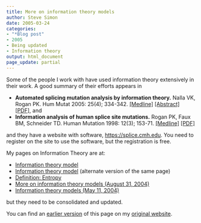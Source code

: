 ```yaml
---
title: More on information theory models
author: Steve Simon
date: 2005-03-24
categories:
- "*Blog post"
- 2005
- Being updated
- Information theory
output: html_document
page_update: partial
---
```

Some of the people I work with have used information theory extensively
in their work. A good summary of their efforts appears in

- **Automated splicing mutation analysis by information theory.**
Nalla VK, Rogan PK. Hum Mutat 2005: 25(4); 334-342.
[\[Medline\]](http://www.ncbi.nlm.nih.gov/entrez/query.fcgi?cmd=Retrieve&db=PubMed&list_uids=15776446&dopt=Abstract)
[\[Abstract\]](http://www3.interscience.wiley.com/cgi-bin/abstract/110431165/ABSTRACT)
[\[PDF\]](http://www.sce.umkc.edu/~roganp/Information/articles/humu20040428final),
and
- **Information analysis of human splice site mutations.** Rogan PK,
Faux BM, Schneider TD. Human Mutation 1998: 12(3); 153-71.
[\[Medline\]](http://www.ncbi.nlm.nih.gov/entrez/query.fcgi?cmd=Retrieve&db=PubMed&list_uids=9711873&dopt=Abstract)
[\[PDF\]](http://www.sce.umkc.edu/~roganp/Information/articles/rogan_humu_1998.pdf)

and they have a website with software, <https://splice.cmh.edu>. You
need to register on the site to use the software, but the registration
is free.

My pages on Information Theory are at:

- [Information theory model](../model/information.asp)
- [Information theory model](../model/InfoModel.htm) (alternate
version of the same page)
- [Definition:
Entropy](www.childrensmercy.org/definitions/entropy.htm)
- [More on information theory models (August
31, 2004)](http://www.pmean.com/weblog2004/information1.asp)
- [Information theory models (May
11, 2004)](http://www.pmean.com/weblog2004/information.asp)

but they need to be consolidated and updated.

You can find an [earlier version][sim1] of this page on my [original website][sim2].


[sim1]: http://www.pmean.com/05/InformationTheory.html
[sim2]: http://www.pmean.com/original_site.html

